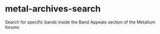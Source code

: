# metal-archives-search
Search for specific bands inside the Band Appeals section of the Metallum forums
